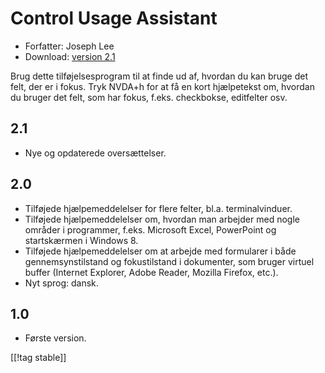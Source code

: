 # Control Usage Assistant #

* Forfatter: Joseph Lee
* Download: [version 2.1][1]

Brug dette tilføjelsesprogram til at finde ud af, hvordan du kan bruge det
felt, der er i fokus. Tryk NVDA+h for at få en kort hjælpetekst om, hvordan
du bruger det felt, som har fokus, f.eks. checkbokse, editfelter osv.

## 2.1 ##

* Nye og opdaterede oversættelser.


## 2.0 ##

* Tilføjede hjælpemeddelelser for flere felter, bl.a. terminalvinduer.
* Tilføjede hjælpemeddelelser om, hvordan man arbejder med nogle områder i
  programmer, f.eks. Microsoft Excel, PowerPoint og startskærmen i Windows
  8.
* Tilføjede hjælpemeddelelser om at arbejde med formularer i både
  gennemsynstilstand og fokustilstand i dokumenter, som bruger virtuel
  buffer (Internet Explorer, Adobe Reader, Mozilla Firefox, etc.).
* Nyt sprog: dansk.


## 1.0 ##

* Første version.

[[!tag stable]]

[1]: http://addons.nvda-project.org/files/get.php?file=cua
